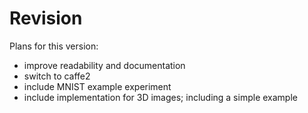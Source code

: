 # Revision

Plans for this version:
- improve readability and documentation
- switch to caffe2
- include MNIST example experiment
- include implementation for 3D images; including a simple example